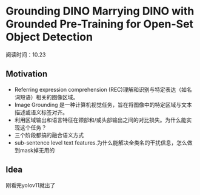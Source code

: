 # Grounding DINO Marrying DINO with Grounded Pre-Training for Open-Set Object Detection
阅读时间：10.23


## Motivation
- Referring expression comprehension (REC)理解和识别与特定表达（如名词短语）相关的图像区域。
- Image Grounding 是一种计算机视觉任务，旨在将图像中的特定区域与文本描述或语义标签对齐。
- 利用区域输出和语言特征在颈部和/或头部输出之间的对比损失。为什么能实现这个任务？
- 三个阶段都搞的融合语义方式
- sub-sentence level text features.为什么能解决全类名的干扰信息，怎么做到mask掉无用的

## Idea
刚看完yolov11就出了
